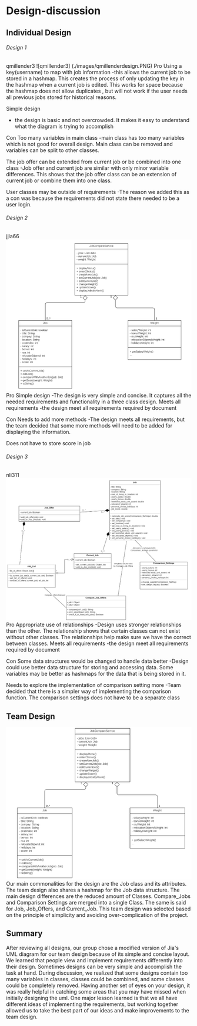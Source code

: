 # Design-discussion
## Individual Design
###### Design 1
qmillender3
![qmillender3]
(./images/qmillenderdesign.PNG)
Pro
Using a key(username) to map with job information
-this allows the current job to be stored in a hashmap. This creates the process of only updating the key in the hashmap when a current job is edited. This works for space because the hashmap does not allow duplicates 
, but will not work if the user needs all previous jobs stored for historical reasons. 


Simple design
- the design is basic and not overcrowded. It makes it easy to understand what the diagram is trying to accomplish


Con
Too many variables in main class
-main class has too many variables which is not good for overall design. Main class can be removed and variables can be split to other classes.


The job offer can be extended from current job or be combined into one class
-Job offer and current job are similar with only minor variable differences. This shows that the job offer class can be an extension of current job or combine them into one class.  


User classes may be outside of requirements
-The reason we added this as a con was because the requirements did not state there needed to be a user login.
 
###### Design 2
jjia66
![jjia66](./images/jiadesign.PNG)
Pro
Simple design
-The design is very simple and concise. It captures all the needed requirements and functionality in a three class design.
Meets all requirements 
-the design meet all requirements required by document


Con
Needs to add more methods
-The design meets all requirements, but the team decided that some more methods will need to be added for displaying the information.


Does not have to store score in job


  
###### Design 3
nli311
![nli311](./images/nlidesign.PNG)
Pro
Appropriate use of relationships
-Design uses stronger relationships than the other. The relationship shows that certain classes can not exist without other classes. The relationships help make sure we have the correct between classes. 
Meets all requirements 
-the design meet all requirements required by document


Con
Some data structures would be changed to handle data better
-Design could use better data structure for storing and accessing data. Some variables may be better as hashmaps for the data that is being stored in it. 


Needs to explore the implementation of comparison setting more
-Team decided that there is a simpler way of implementing the comparison function. The comparison settings does not have to be a separate class

## Team Design
![Team Design](./images/teamdesign.PNG)
Our main commonalities for the design are the Job class and its attributes. The team design also shares a hashmap for the Job data structure. The main design differences are the reduced amount of Classes. Compare_Jobs and Comparison Settings are merged into a single Class. The same is said for Job, Job_Offers, and Current_Job. This team design was selected based on the principle of simplicity and avoiding over-complication of the project.


## Summary
After reviewing all designs, our group chose a modified version of Jia's UML diagram for our team design because of its simple and concise layout. We learned that people view and implement requirements differently into their design. Sometimes designs can be very simple and accomplish the task at hand. During discussion, we realized that some designs contain too many variables in classes, classes could be combined, and some classes could be completely removed. Having another set of eyes on your design, it was really helpful in catching some areas that you may have missed when initially designing the uml. One major lesson learned is that we all have different ideas of implementing the requirements, but working together allowed us to take the best part of our ideas and make improvements to the team design.
